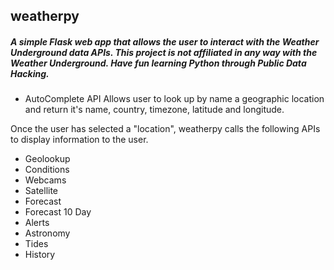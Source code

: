 ## weatherpy

##### A simple Flask web app that allows the user to interact with the Weather Underground data APIs.  This project is not affiliated in any way with the Weather Underground.  Have fun learning Python through Public Data Hacking.

* AutoComplete API
Allows user to look up by name a geographic location and return it's name, country, timezone, latitude and longitude.


Once the user has selected a "location", weatherpy calls the following APIs to display information to the user.

* Geolookup
* Conditions
* Webcams
* Satellite
* Forecast
* Forecast 10 Day
* Alerts
* Astronomy
* Tides
* History






